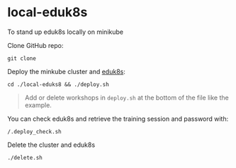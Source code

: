 # local-eduk8s
To stand up eduk8s locally on minikube


Clone GitHub repo:

```copy
git clone
```

Deploy the minkube cluster and [eduk8s](https://docs.eduk8s.io/):

```copy
cd ./local-eduks8 && ./deploy.sh
```

> Add or delete workshops in `deploy.sh` at the bottom of the file like the example.

You can check eduk8s and retrieve the training session and password  with:

```
/.deploy_check.sh
```



Delete the cluster and eduk8s

```copy
./delete.sh
```

